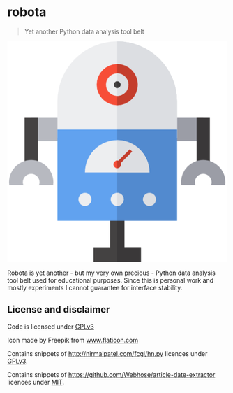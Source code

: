 # robota
> Yet another Python data analysis tool belt

![](robota-icon.png)

Robota is yet another - but my very own precious - Python data analysis tool belt used for educational purposes. Since this is personal work and mostly experiments I cannot guarantee for interface stability.

## License and disclaimer

Code is licensed under [GPLv3](https://github.com/BastiTee/robota/blob/master/LICENSE)

Icon made by Freepik from www.flaticon.com

Contains snippets of <http://nirmalpatel.com/fcgi/hn.py> licences under [GPLv3](https://www.gnu.org/licenses/gpl-3.0.txt).

Contains snippets of <https://github.com/Webhose/article-date-extractor> licences under [MIT](https://github.com/Webhose/article-date-extractor/blob/master/LICENSE).
